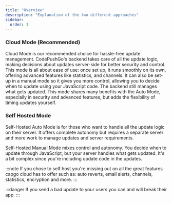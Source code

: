 ```yaml
---
title: "Overview"
description: "Explanation of the two different approaches"
sidebar:
  order: 1
---
```



### Cloud Mode (Recommended)
Cloud Mode is our recommended choice for hassle-free update management. CodePushGo's backend takes care of all the update logic, making decisions about updates server-side for better security and control. This mode is all about ease of use: once set up, it runs smoothly on its own, offering advanced features like statistics, and channels. It can also be set-up in a manual mode so it gives you more control, allowing you to decide when to update using your JavaScript code. The backend still manages what gets updated. This mode shares many benefits with the Auto Mode, especially in security and advanced features, but adds the flexibility of timing updates yourself.


### Self Hosted Mode

Self-Hosted Auto Mode is for those who want to handle all the update logic on their server. It offers complete autonomy but requires a separate server and more work to manage updates and server requirements.

Self-Hosted Manual Mode mixes control and autonomy. You decide when to update through JavaScript, but your server handles what gets updated. It's a bit complex since you're including update code in the updates.


:::note 
If you chose to self host you're missing out on all the great features capgo cloud has to offer such as: auto reverts, email alerts, channels, statistics, encryption and more.
:::

:::danger
If you send a bad update to your users you can and will break their app.
:::

